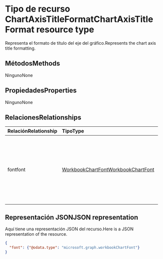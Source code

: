 # <a name="chartaxistitleformat-resource-type"></a><span data-ttu-id="313fd-101">Tipo de recurso ChartAxisTitleFormat</span><span class="sxs-lookup"><span data-stu-id="313fd-101">ChartAxisTitleFormat resource type</span></span>

<span data-ttu-id="313fd-102">Representa el formato de título del eje del gráfico.</span><span class="sxs-lookup"><span data-stu-id="313fd-102">Represents the chart axis title formatting.</span></span>


## <a name="methods"></a><span data-ttu-id="313fd-103">Métodos</span><span class="sxs-lookup"><span data-stu-id="313fd-103">Methods</span></span>
<span data-ttu-id="313fd-104">Ninguno</span><span class="sxs-lookup"><span data-stu-id="313fd-104">None</span></span>

## <a name="properties"></a><span data-ttu-id="313fd-105">Propiedades</span><span class="sxs-lookup"><span data-stu-id="313fd-105">Properties</span></span>
<span data-ttu-id="313fd-106">Ninguno</span><span class="sxs-lookup"><span data-stu-id="313fd-106">None</span></span>

## <a name="relationships"></a><span data-ttu-id="313fd-107">Relaciones</span><span class="sxs-lookup"><span data-stu-id="313fd-107">Relationships</span></span>
| <span data-ttu-id="313fd-108">Relación</span><span class="sxs-lookup"><span data-stu-id="313fd-108">Relationship</span></span> | <span data-ttu-id="313fd-109">Tipo</span><span class="sxs-lookup"><span data-stu-id="313fd-109">Type</span></span>   |<span data-ttu-id="313fd-110">Descripción</span><span class="sxs-lookup"><span data-stu-id="313fd-110">Description</span></span>|
|:---------------|:--------|:----------|
|<span data-ttu-id="313fd-111">font</span><span class="sxs-lookup"><span data-stu-id="313fd-111">font</span></span>|[<span data-ttu-id="313fd-112">WorkbookChartFont</span><span class="sxs-lookup"><span data-stu-id="313fd-112">WorkbookChartFont</span></span>](chartfont.md)|<span data-ttu-id="313fd-p101">Representa los atributos de fuente (por ejemplo, nombre de fuente, tamaño de fuente, color, etc.) de un objeto de título del eje del gráfico. Solo lectura.</span><span class="sxs-lookup"><span data-stu-id="313fd-p101">Represents the font attributes, such as font name, font size, color, etc. of chart axis title object. Read-only.</span></span>|

## <a name="json-representation"></a><span data-ttu-id="313fd-115">Representación JSON</span><span class="sxs-lookup"><span data-stu-id="313fd-115">JSON representation</span></span>

<span data-ttu-id="313fd-116">Aquí tiene una representación JSON del recurso.</span><span class="sxs-lookup"><span data-stu-id="313fd-116">Here is a JSON representation of the resource.</span></span>

<!--{
  "blockType": "resource",
  "optionalProperties": [],
  "baseType": "microsoft.graph.entity",
  "@odata.type": "microsoft.graph.workbookChartAxisTitleFormat"
}-->

```json
{
  "font": {"@odata.type": "microsoft.graph.workbookChartFont"}
}
```

<!-- uuid: 8fcb5dbc-d5aa-4681-8e31-b001d5168d79
2015-10-25 14:57:30 UTC -->
<!-- {
  "type": "#page.annotation",
  "description": "ChartAxisTitleFormat resource",
  "keywords": "",
  "section": "documentation",
  "tocPath": ""
}-->